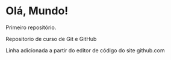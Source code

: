 # Olá, Mundo!

Primeiro repositório.

Repositorio de curso de Git e GitHub

Linha adicionada a partir do editor de código do site github.com
